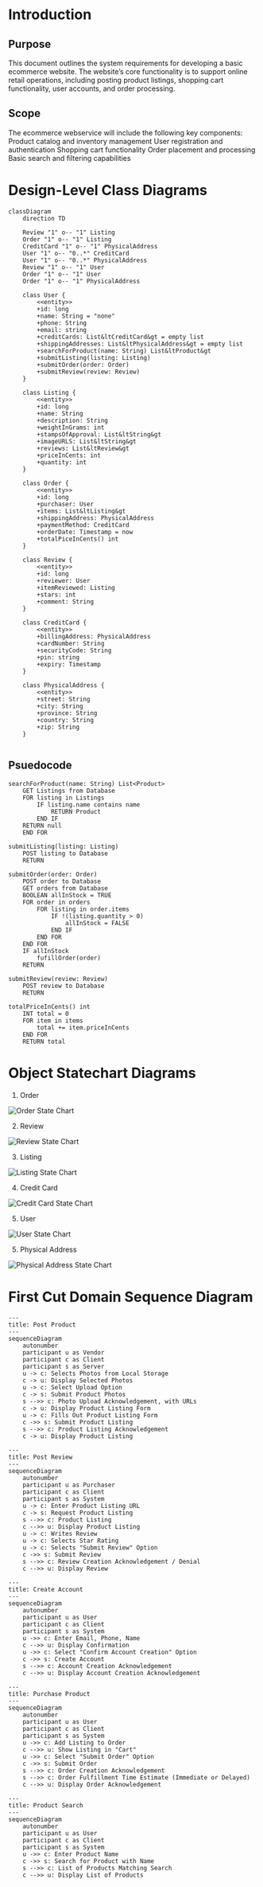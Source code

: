 # Introduction
## Purpose
This document outlines the system requirements for developing a basic ecommerce website. The website’s core functionality is to support online retail operations, including posting product listings, shopping cart functionality, user accounts, and order processing.

## Scope
The ecommerce webservice will include the following key components:
Product catalog and inventory management
User registration and authentication
Shopping cart functionality
Order placement and processing
Basic search and filtering capabilities



# Design-Level Class Diagrams

```mermaid
classDiagram
    direction TD
    
    Review "1" o-- "1" Listing
    Order "1" o-- "1" Listing
    CreditCard "1" o-- "1" PhysicalAddress
    User "1" o-- "0..*" CreditCard
    User "1" o-- "0..*" PhysicalAddress
    Review "1" o-- "1" User
    Order "1" o-- "1" User
    Order "1" o-- "1" PhysicalAddress
    
    class User {
        <<entity>>
        +id: long
        +name: String = "none"
        +phone: String
        +email: string
        +creditCards: List&ltCreditCard&gt = empty list
        +shippingAddresses: List&ltPhysicalAddress&gt = empty list
        +searchForProduct(name: String) List&ltProduct&gt
        +submitListing(listing: Listing)
        +submitOrder(order: Order)
        +submitReview(review: Review)
    }
    
    class Listing {
        <<entity>>
        +id: long
        +name: String
        +description: String
        +weightInGrams: int
        +stampsOfApproval: List&ltString&gt
        +imageURLS: List&ltString&gt
        +reviews: List&ltReview&gt
        +priceInCents: int
        +quantity: int
    }
    
    class Order {
        <<entity>>
        +id: long
        +purchaser: User
        +items: List&ltListing&gt
        +shippingAddress: PhysicalAddress
        +paymentMethod: CreditCard
        +orderDate: Timestamp = now
        +totalPiceInCents() int
    }
    
    class Review {
        <<entity>>
        +id: long
        +reviewer: User
        +itemReviewed: Listing
        +stars: int
        +comment: String
    }
    
    class CreditCard {
        <<entity>>
        +billingAddress: PhysicalAddress
        +cardNumber: String
        +securityCode: String
        +pin: string
        +expiry: Timestamp
    }
    
    class PhysicalAddress {
        <<entity>>
        +street: String
        +city: String
        +province: String
        +country: String
        +zip: String
    }
    
```

## Psuedocode
```
searchForProduct(name: String) List<Product>
	GET Listings from Database
	FOR listing in Listings
		IF listing.name contains name
			RETURN Product
		END IF
	RETURN null
	END FOR
	
submitListing(listing: Listing)
	POST listing to Database
	RETURN
	
submitOrder(order: Order)
	POST order to Database
	GET orders from Database
	BOOLEAN allInStock = TRUE
	FOR order in orders
		FOR listing in order.items
			IF !(listing.quantity > 0)
				allInStock = FALSE
			END IF
		END FOR
	END FOR
	IF allInStock
		fufillOrder(order)
	RETURN
	
submitReview(review: Review)
	POST review to Database
	RETURN
	
totalPriceInCents() int
	INT total = 0
	FOR item in items
		total += item.priceInCents
	END FOR
	RETURN total
```

# Object Statechart Diagrams

1. Order


![Order State Chart](order_state_chart.jpg)

2. Review


![Review State Chart](review_state_chart.jpg)

3. Listing


![Listing State Chart](listing_state_chart.jpg)

4. Credit Card


![Credit Card State Chart](credit_card_state_chart.jpg)

5. User

   
![User State Chart](user_state_chart.jpg)

5. Physical Address

   
![Physical Address State Chart](physical_address_state_chart.jpg)





# First Cut Domain Sequence Diagram

```mermaid
---
title: Post Product
---
sequenceDiagram
    autonumber
	participant u as Vendor
    participant c as Client
    participant s as Server
    u -> c: Selects Photos from Local Storage
    c -> u: Display Selected Photos
    u -> c: Select Upload Option
    c -> s: Submit Product Photos
    s -->> c: Photo Upload Acknowledgement, with URLs
    c -> u: Display Product Listing Form
    u -> c: Fills Out Product Listing Form
    c ->> s: Submit Product Listing
    s -->> c: Product Listing Acknowledgement
    c -> u: Display Product Listing
```

```mermaid
---
title: Post Review
---
sequenceDiagram
    autonumber
    participant u as Purchaser
    participant c as Client
    participant s as System
    u -> c: Enter Product Listing URL
    c -> s: Request Product Listing
    s -->> c: Product Listing
    c -->> u: Display Product Listing
    u -> c: Writes Review
    u -> c: Selects Star Rating
    u -> c: Selects "Submit Review" Option
    c ->> s: Submit Review
    s -->> c: Review Creation Acknowledgement / Denial
    c -->> u: Display Review
```

```mermaid
---
title: Create Account
---
sequenceDiagram
    autonumber
    participant u as User
    participant c as Client
    participant s as System
    u ->> c: Enter Email, Phone, Name
    c -->> u: Display Confirmation 
    u ->> c: Select "Confirm Account Creation" Option
    c ->> s: Create Account
    s -->> c: Account Creation Acknowledgement
    c -->> u: Display Account Creation Acknowledgement
```

```mermaid
---
title: Purchase Product
---
sequenceDiagram
    autonumber
    participant u as User
    participant c as Client
    participant s as System
    u ->> c: Add Listing to Order
    c -->> u: Show Listing in "Cart"
    u ->> c: Select "Submit Order" Option
    c ->> s: Submit Order
    s -->> c: Order Creation Acknowledgement
    s -->> c: Order Fulfillment Time Estimate (Immediate or Delayed)
    c -->> u: Display Order Acknowledgement
```

```mermaid
---
title: Product Search
---
sequenceDiagram
    autonumber
    participant u as User
    participant c as Client
    participant s as System
    u ->> c: Enter Product Name
    c ->> s: Search for Product with Name
    s -->> c: List of Products Matching Search
    c -->> u: Display List of Products
```
       
